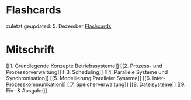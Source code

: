 # Flashcards
zuletzt geupdated: 5. Dezember
[Flashcards](https://ankiweb.net/shared/info/718098908)
# Mitschrift
[[1. Grundlegende Konzepte Betriebssysteme]]
[[2. Prozess- und Prozessorverwaltung]]
[[3. Scheduling]]
[[4. Parallele Systeme und Synchronisation]]
[[5. Modellierung Paralleler Systeme]]
[[6. Inter-Prozesskommunikation]]
[[7. Speicherverwaltung]]
[[8. Dateisysteme]]
[[9. Ein- & Ausgabe]]